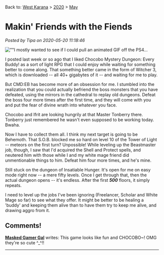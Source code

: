 Back to: [West Karana](/posts/westkarana.md) > [2020](/posts/2020/westkarana.md) > [May](./westkarana.md)
# Makin' Friends with the Fiends

*Posted by Tipa on 2020-05-20 11:18:46*


![\"\"](\"https://chasingdings.com/wp-content/uploads/2020/05/chocobomystery.gif\")I mostly wanted to see if I could pull an animated GIF off the PS4...

I posted last week or so ago that I liked Chocobo Mystery Dungeon: Every Buddy! as a sort of light RPG that I could enjoy while waiting for something better to come along. That something better came in the form of Witcher 3, which is downloaded -- all 40+ gigabytes of it -- and waiting for me to play.



But CMD:EB has become more of an obsession for me. I stumbled into the realization that you could actually befriend the boss monsters that you have defeated, using the mirrors in the cathedral to replay old dungeons. Defeat the boss four more times after the first time, and they will come with you and put the fear of divine wrath into whatever you face.



Chocobo and Ifrit are looking hungrily at that Master Tonberry there. Tonberry just remembered he wasn't even supposed to be working today. Bwaha.



Now I have to collect them all. I think my next target is going to be Behemoth. That S.O.B. blocked me so hard on level 10 of the Tower of Light -- meteors on the first turn? Unpossible! While leveling up the Beastmaster job, though, I saw that I'd acquired the Shell and Protect spells, and neutered him with those while I and my white mage friend did unmentionable things to him. Defeat him four more times, and he's mine.



Still stuck on the dungeon of Insatiable Hunger. It's open for me on easy mode right now -- a mere fifty levels. Once I get through that, then the actual dungeon opens -- it's endless. After the first ***500*** floors, it simply repeats. 



I need to level up the jobs I've been ignoring (Freelancer, Scholar and White Mage so far) to see what they offer. It might be better to be healing a 'buddy' and keeping them alive than to have them try to keep me alive, and drawing aggro from it.



## Comments!

**[Masked Gamer Gal](https://grayscozynook.wordpress.com/)** writes: This game looks like fun and CHOCOBO~! OMG they're so cute ^\_^!!

---

